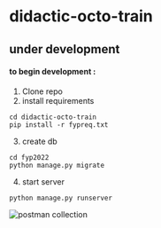 # didactic-octo-train

## under development
#### to begin development : 
1. Clone repo
2. install requirements
```
cd didactic-octo-train
pip install -r fypreq.txt
```
3. create db
```
cd fyp2022
python manage.py migrate
```
4. start server
```
python manage.py runserver
```

![postman collection](https://www.getpostman.com/collections/6607fe981be201a45789)
